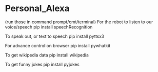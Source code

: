# Personal_Alexa

(run those in command prompt/cmt/terminal) For the robot to listen to our voice/speech pip install speechRecognition

To speak out, or text to speech pip install pyttsx3

For advance control on browser pip install pywhatkit

To get wikipedia data pip install wikipedia

To get funny jokes pip install pyjokes
